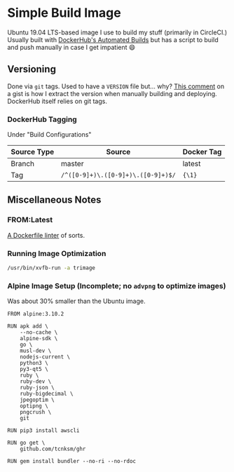 Simple Build Image
==================

Ubuntu 19.04 LTS-based image I use to build my stuff (primarily in CircleCI.) Usually built with [DockerHub's Automated Builds](https://docs.docker.com/docker-hub/builds/) but has a script to build and push manually in case I get impatient 😄

Versioning
----------

Done via `git` tags. Used to have a `VERSION` file but... why? [This comment](https://gist.github.com/rponte/fdc0724dd984088606b0#gistcomment-3064455) on a gist is how I extract the version when manually building and deploying. DockerHub itself relies on git tags.

### DockerHub Tagging

Under "Build Configurations"

| Source Type |               Source               | Docker Tag |
|-------------|------------------------------------|------------|
| Branch      | master                             | latest     |
| Tag         | `/^([0-9]+)\.([0-9]+)\.([0-9]+)$/` | `{\1}`     |

Miscellaneous Notes
-------------------

### FROM:Latest

[A Dockerfile linter](http://fromlatest.io/) of sorts.

### Running Image Optimization

```bash
/usr/bin/xvfb-run -a trimage
```

### Alpine Image Setup (Incomplete; no `advpng` to optimize images)

Was about 30% smaller than the Ubuntu image.

```
FROM alpine:3.10.2

RUN apk add \
    --no-cache \
    alpine-sdk \
    go \
    musl-dev \
    nodejs-current \
    python3 \
    py3-qt5 \
    ruby \
    ruby-dev \
    ruby-json \
    ruby-bigdecimal \
    jpegoptim \
    optipng \
    pngcrush \
    git

RUN pip3 install awscli

RUN go get \
    github.com/tcnksm/ghr

RUN gem install bundler --no-ri --no-rdoc
```
